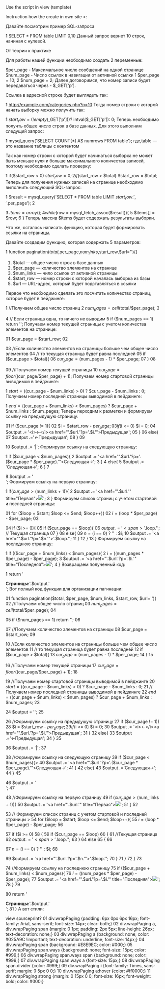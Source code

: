 Use the script in view (template)

<?php echo pagination($total,$per_page,$num_page,$start_row,'/categories.php');?>

Inctruction how the create in own site >:

Давайте посмотрим пример SQL-запроса

1
SELECT * FROM table LIMIT 0,10
Данный запрос вернет 10 строк, начиная с нулевой.

От теории к практике

Для работы нашей функции необходимо создать 2 переменные:

$per_page - Максимальное число сообщений на одной странице
$num_page - Число ссылок в навигации от активной ссылки
1
$per_page = 10;
2
$num_page = 2;
Далее договоримся, что номер записи будет передаваться через - $_GET['p'].

Ссылка в адресной строке будет выглядеть так:

1
http://example.com/categories.php?p=10
Тогда номер строки с которой начать выборку можно получить так:

1
$start_row = (!empty($_GET['p']))? intval($_GET['p']): 0;
Теперь необходимо получть общее число строк в базе данных. Для этого выполним следущий запрос:

1
mysql_query('SELECT COUNT(*) AS numrows FROM table');
где,table — это название таблицы с контентом

Так как номер строки с которой будет начинаться выборка не может быть меньше нуля и больше максимального количества записей, поэтому необходимо сделать проверку:

1
if($start_row < 0) $start_row = 0;
2
if($start_row > $total) $start_row = $total;
Теперь для получения нужных записей на странице необходимо выполнить следующий SQL-запрос:

1
$result = mysql_query('SELECT * FROM table LIMIT $start_row.','.$per_page');
2
 
3
$items = array();
4
while($row = mysql_fetch_assoc($result)){
5
    $items[] = $row;
6
}
Теперь массив $items будет содержать результаты выборки.

Что же, осталось написать функцию, которая будет формировать ссылки на страницы.

Давайте создадим функцию, которая содержать 5 параметров:

1
function pagination($total,$per_page,$num_links,$start_row,$url=''){}
1. $total — общее число строк в базе данных
2. $per_page — количество элементов на странице
3. $num_links — чило ссылок от активной страницы
4. $start_row — номер строки с которой началась выборка из базы
5. $url — URL-адрес, который будет подставляться в ссылки

Первое что необходимо сделать это посчитать количество страниц, которое будет в пейджинге:

1
//Получаем общее число страниц
2
$num_pages = ceil($total/$per_page);
3
 
4
// Если страница одна, то ничего не выводим
5
if ($num_pages == 1) return '';
Получаем номер текущей страницы с учетом количества элементов на странице:

01
$cur_page = $start_row;
02
 
03
//Если количество элементов на страницы больше чем общее число элементов
04
// то текущая страница будет равна последней
05
if ($cur_page > $total){
06
   $cur_page = ($num_pages - 1) * $per_page;
07
}
08
 
09
//Получаем номер текущей страницы
10
$cur_page = floor(($cur_page/$per_page) + 1);
Получаем номер стартовой страницы выводимой в пейджинге:

1
$start = (($cur_page - $num_links) > 0) ? $cur_page - $num_links : 0;
Получаем номер последней страницы выводимой в пейджинге:

1
$end = (($cur_page + $num_links) < $num_pages) ? $cur_page + $num_links : $num_pages;
Теперь перходим к разметки и формируем ссылку на предыдущую страницу:

01
    if  ($cur_page != 1){
02
        $i = $start_row - $per_page;
03
        if ($i <= 0) $i = 0;
04
        $output .= '<i>←</i><a href="'.$url.'?p='.$i.'">Предыдущая</a>';
05
    }
06
    else{
07
        $output .='<span><i>←</i>Предыдущая</span>';
08
    }
09
     
10
    $output .= '<span class="divider">|</span>';
Формируем ссылку на следующую страницу:

1
if ($cur_page < $num_pages){
2
   $output .= '<a href="'.$url.'?p='.($cur_page * $per_page).'">Следующая</a><i>→</i>';
3
}
4
else{
5
    $output .= '<span>Следующая<i>→</i></span>';
6
}
7
 
8
$output .= '</span><br/>';
Формируем ссылку на первую страницу:

1
if($cur_page > ($num_links + 1)){
2
   $output .= '<a href="'.$url.'" title="Первая"><img src="images/left_active.png"></a>';
3
}
Формируем список страниц с учетом стартовой и последней страницы:

01
for ($loop = $start; $loop <= $end; $loop++){
02
    $i = ($loop * $per_page) - $per_page;
03
 
04
   if ($i >= 0){
05
       if ($cur_page == $loop){
06
           $output .= '<span>'.$loop.'</span>'; // Текущая страница
07
       }
08
       else{
09
           $n = ($i == 0) ? '' : $i;
10
           $output .= '<a href="'.$url.'?p='.$n.'">'.$loop.'</a>';
11
       }
12
   }
13
}
Формируем ссылку на последнюю страницу:

1
if (($cur_page + $num_links) < $num_pages){
2
    $i = (($num_pages * $per_page) - $per_page);
3
    $output .= '<a href="'.$url.'?p='.$i.'" title="Последняя"><img src="images/right_active.png"></a>';
4
}
Возвращаем полученный код:

1
return '<div class="wrapPaging"><strong>Страницы:</strong>'.$output.'</div>';
Вот полный код функции для организации пагинации:

01
function pagination($total, $per_page, $num_links, $start_row, $url=''){
02
    //Получаем общее число страниц
03
    $num_pages = ceil($total/$per_page);
04
 
05
    if ($num_pages == 1) return '';
06
 
07
    //Получаем количество элементов на страницы
08
    $cur_page = $start_row;
09
 
10
    //Если количество элементов на страницы больше чем общее число элементов
11
    // то текущая страница будет равна последней
12
    if ($cur_page > $total){
13
        $cur_page = ($num_pages - 1) * $per_page;
14
    }
15
 
16
    //Получаем номер текущей страницы
17
    $cur_page = floor(($cur_page/$per_page) + 1);
18
 
19
    //Получаем номер стартовой страницы выводимой в пейджинге
20
    $start = (($cur_page - $num_links) > 0) ? $cur_page - $num_links : 0;
21
    //Получаем номер последней страницы выводимой в пейджинге
22
    $end   = (($cur_page + $num_links) < $num_pages) ? $cur_page + $num_links : $num_pages;
23
 
24
    $output = '<span class="ways">';
25
 
26
    //Формируем ссылку на предыдущую страницу
27
    if  ($cur_page != 1){
28
        $i = $start_row - $per_page;
29
        if ($i <= 0) $i = 0;
30
        $output .= '<i>←</i><a href="'.$url.'?p='.$i.'">Предыдущая</a>';
31
    }
32
    else{
33
        $output .='<span><i>←</i>Предыдущая</span>';
34
    }
35
     
36
    $output .= '<span class="divider">|</span>';
37
 
38
    //Формируем ссылку на следующую страницу
39
    if ($cur_page < $num_pages){>
40
        $output .= '<a href="'.$url.'?p='.($cur_page * $per_page).'">Следующая</a><i>→</i>';
41
    }
42
    else{
43
        $output .='<span>Следующая<i>→</i></span>';
44
    }
45
 
46
    $output .= '</span><br/>';
47
 
48
    //Формируем ссылку на первую страницу
49
    if  ($cur_page > ($num_links + 1)){
50
        $output .= '<a href="'.$url.'" title="Первая"><img src="images/left_active.png"></a>';
51
    }
52
 
53
    // Формируем список страниц с учетом стартовой и последней страницы   >
54
        for ($loop = $start; $loop <= $end; $loop++){
55
        $i = ($loop * $per_page) - $per_page;
56
 
57
        if ($i >= 0)
58
        {
59
            if ($cur_page == $loop)
60
            {
61
               //Текущая страница
62
               $output .= '<span>'.$loop.'</span>';
63
            }
64
            else
65
            {
66
 
67
               $n = ($i == 0) ? '' : $i;
68
 
69
               $output .= '<a href="'.$url.'?p='.$n.'">'.$loop.'</a>';
70
            }
71
        }
72
    }
73
 
74
    //Формируем ссылку на последнюю страницу
75
    if (($cur_page + $num_links) < $num_pages){
76
        $i = (($num_pages * $per_page) - $per_page);
77
        $output .= '<a href="'.$url.'?p='.$i.'" title="Последняя"><img src="images/right_active.png"></a>';
78
    }
79
 
80
    return '<div class="wrapPaging"><strong>Страницы:</strong>'.$output.'</div>';
81
}
А вот стили:

view sourceprint?
01
div.wrapPaging {padding: 6px 0px 6px 16px; font-family: Arial, sans-serif; font-size: 14px; clear: both;}
02
div.wrapPaging a, div.wrapPaging span {margin: 0 1px; padding: 2px 5px; line-height: 26px; text-decoration: none;}
03
div.wrapPaging a {background: none; color: #025A9C !important; text-decoration: underline; font-size: 14px;}
04
div.wrapPaging span {background: #E8E9EC; color: #000;}
05
div.wrapPaging span.ways {background: none; font-size: 15px; color: #999;}
06
div.wrapPaging span.ways span {background: none; color: #999;}
07
div.wrapPaging span.ways a {font-size: 15px;}
08
div.wrapPaging span.divider {color: #999;}
09
div.wrapPaging i {font-family: Times, sans-serif; margin: 0 5px 0 0;}
10
div.wrapPaging a:hover {color: #ff0000;}
11
div.wrapPaging strong {margin: 0 15px 0 0; font-size: 16px; font-weight: bold; color: #000;}
